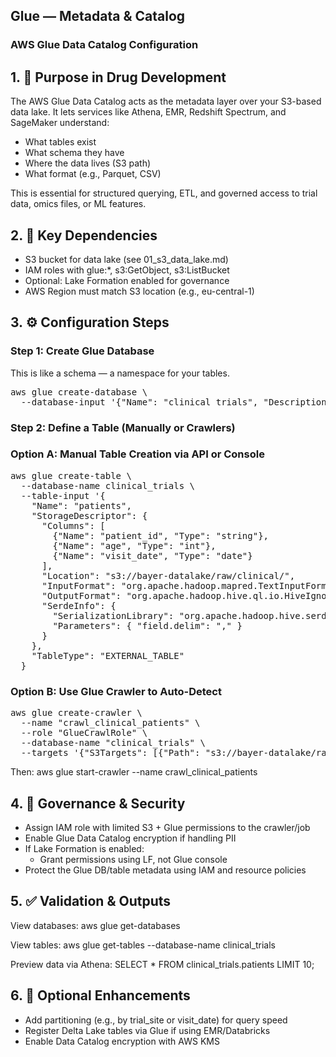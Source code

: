 ## Glue — Metadata & Catalog
### AWS Glue Data Catalog Configuration

## 1. 🎯 Purpose in Drug Development
The AWS Glue Data Catalog acts as the metadata layer over your S3-based data lake. It lets services like Athena, EMR, Redshift Spectrum, and SageMaker understand:
- What tables exist
- What schema they have
- Where the data lives (S3 path)
- What format (e.g., Parquet, CSV)

This is essential for structured querying, ETL, and governed access to trial data, omics files, or ML features.

## 2. 🔗 Key Dependencies
- S3 bucket for data lake (see 01_s3_data_lake.md)
- IAM roles with glue:*, s3:GetObject, s3:ListBucket
- Optional: Lake Formation enabled for governance
- AWS Region must match S3 location (e.g., eu-central-1)

## 3. ⚙️ Configuration Steps
### Step 1: Create Glue Database
This is like a schema — a namespace for your tables.
<pre>aws glue create-database \
  --database-input '{"Name": "clinical_trials", "Description": "GxP data schema"}</pre>

### Step 2: Define a Table (Manually or Crawlers)
### Option A: Manual Table Creation via API or Console
<pre>aws glue create-table \
  --database-name clinical_trials \
  --table-input '{
    "Name": "patients",
    "StorageDescriptor": {
      "Columns": [
        {"Name": "patient_id", "Type": "string"},
        {"Name": "age", "Type": "int"},
        {"Name": "visit_date", "Type": "date"}
      ],
      "Location": "s3://bayer-datalake/raw/clinical/",
      "InputFormat": "org.apache.hadoop.mapred.TextInputFormat",
      "OutputFormat": "org.apache.hadoop.hive.ql.io.HiveIgnoreKeyTextOutputFormat",
      "SerdeInfo": {
        "SerializationLibrary": "org.apache.hadoop.hive.serde2.lazy.LazySimpleSerDe",
        "Parameters": { "field.delim": "," }
      }
    },
    "TableType": "EXTERNAL_TABLE"
  }</pre>

### Option B: Use Glue Crawler to Auto-Detect
<pre>aws glue create-crawler \
  --name "crawl_clinical_patients" \
  --role "GlueCrawlRole" \
  --database-name "clinical_trials" \
  --targets '{"S3Targets": [{"Path": "s3://bayer-datalake/raw/clinical/"}]}</pre>

Then:
aws glue start-crawler --name crawl_clinical_patients

## 4. 🔐 Governance & Security
 - Assign IAM role with limited S3 + Glue permissions to the crawler/job
 - Enable Glue Data Catalog encryption if handling PII
 - If Lake Formation is enabled:
     - Grant permissions using LF, not Glue console
 - Protect the Glue DB/table metadata using IAM and resource policies

## 5. ✅ Validation & Outputs
View databases:
aws glue get-databases

View tables:
aws glue get-tables --database-name clinical_trials

Preview data via Athena:
SELECT * FROM clinical_trials.patients LIMIT 10;

## 6. 🌱 Optional Enhancements
- Add partitioning (e.g., by trial_site or visit_date) for query speed
- Register Delta Lake tables via Glue if using EMR/Databricks
- Enable Data Catalog encryption with AWS KMS

